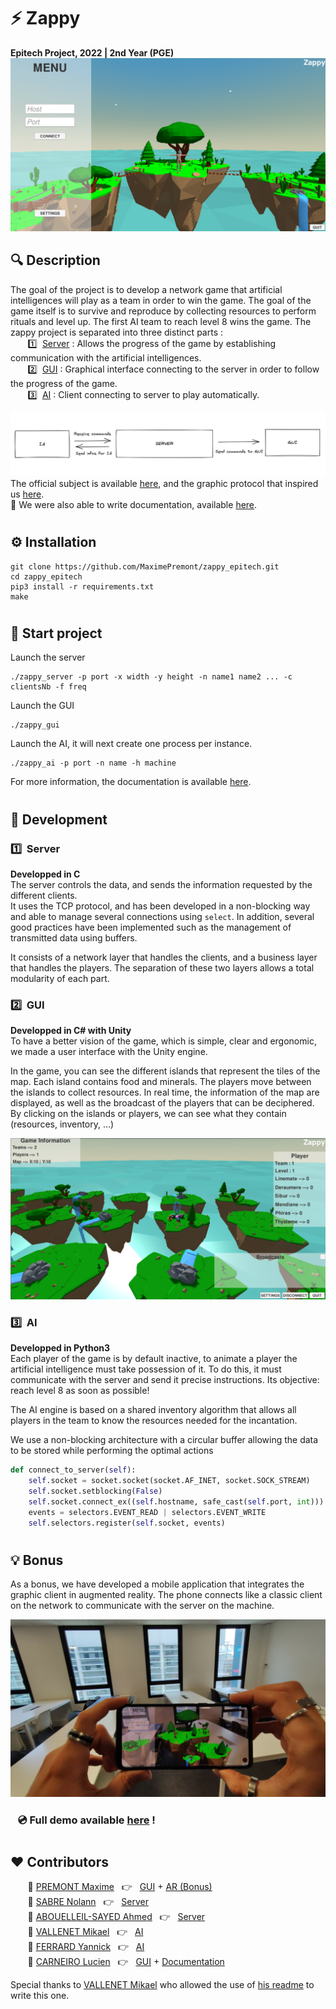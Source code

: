 # ⚡️ Zappy
**Epitech Project, 2022 | 2nd Year (PGE)**
![GUI](./.github/images/gui_menu.png)
## 🔍 Description
The goal of the project is to develop a network game that artificial intelligences will play as a team in order to win the game. The goal of the game itself is to survive and reproduce by collecting resources to perform rituals and level up. The first AI team to reach level 8 wins the game.
The zappy project is separated into three distinct parts :  
&nbsp;&nbsp;&nbsp;&nbsp;&nbsp;&nbsp; 1️⃣&nbsp; [Server](#server) : Allows the progress of the game by establishing communication with the artificial intelligences.  
&nbsp;&nbsp;&nbsp;&nbsp;&nbsp;&nbsp; 2️⃣&nbsp; [GUI](#gui) : Graphical interface connecting to the server in order to follow the progress of the game.  
&nbsp;&nbsp;&nbsp;&nbsp;&nbsp;&nbsp; 3️⃣&nbsp; [AI](#ai) : 
Client connecting to server to play automatically.

![Schema](./.github/images/schema.png)
The official subject is available [here](./B-YEP-410_zappy.pdf), and the graphic protocol that inspired us [here](./B-YEP-410_zappyProtocole.pdf).  
📄 We were also able to write documentation, available [here](https://zappy.readthedocs.io/en/latest/).
#
## ⚙️ Installation
```
git clone https://github.com/MaximePremont/zappy_epitech.git
cd zappy_epitech
pip3 install -r requirements.txt
make
```
#
## 📝 Start project
Launch the server

```
./zappy_server -p port -x width -y height -n name1 name2 ... -c clientsNb -f freq
```

Launch the GUI 

```
./zappy_gui
```

Launch the AI, it will next create one process per instance.

```
./zappy_ai -p port -n name -h machine
```
For more information, the documentation is available [here](https://zappy.readthedocs.io/en/latest/).
#
## 🚀 Development
### 1️⃣&nbsp; Server
**Developped in C**  
The server controls the data, and sends the information requested by the different clients.\
It uses the TCP protocol, and has been developed in a non-blocking way and able to manage several connections using ``select``. In addition, several good practices have been implemented such as the management of transmitted data using buffers.

It consists of a network layer that handles the clients, and a business layer that handles the players. The separation of these two layers allows a total modularity of each part. 
### 2️⃣&nbsp; GUI
**Developped in C# with Unity**  
To have a better vision of the game, which is simple, clear and ergonomic, we made a user interface with the Unity engine.

In the game, you can see the different islands that represent the tiles of the map. Each island contains food and minerals. The players move between the islands to collect resources. In real time, the information of the map are displayed, as well as the broadcast of the players that can be deciphered. By clicking on the islands or players, we can see what they contain (resources, inventory, …)

![GUI](./.github/images/gui_game.png)
### 3️⃣&nbsp; AI
**Developped in Python3**  
Each player of the game is by default inactive, to animate a player the artificial intelligence must take possession of it. To do this, it must communicate with the server and send it precise instructions. Its objective: reach level 8 as soon as possible!

The AI engine is based on a shared inventory algorithm that allows all players in the team to know the resources needed for the incantation.

We use a non-blocking architecture with a circular buffer allowing the data to be stored while performing the optimal actions

```py
def connect_to_server(self):
    self.socket = socket.socket(socket.AF_INET, socket.SOCK_STREAM)
    self.socket.setblocking(False)
    self.socket.connect_ex((self.hostname, safe_cast(self.port, int)))
    events = selectors.EVENT_READ | selectors.EVENT_WRITE
    self.selectors.register(self.socket, events)
```
#
## 💡 Bonus
As a bonus, we have developed a mobile application that integrates the graphic client in augmented reality. The phone connects like a classic client on the network to communicate with the server on the machine.

![GUI](./.github/images/ar.jpg)
### **&nbsp;&nbsp; 💿 Full demo available [here](https://youtu.be/DI_l7lQiE4U) !**
#
## ❤️ Contributors
&nbsp;&nbsp;&nbsp;&nbsp;&nbsp;&nbsp; 📌 [PREMONT Maxime](https://github.com/MaximePremont) &nbsp;&nbsp;👉&nbsp;&nbsp; [GUI](./Gui/) + [AR (Bonus)](./Gui/Unity_AR_project/)  
&nbsp;&nbsp;&nbsp;&nbsp;&nbsp;&nbsp; 📌 [SABRE Nolann](https://github.com/Nolann71) &nbsp;&nbsp;👉&nbsp;&nbsp; [Server](./Server/)  
&nbsp;&nbsp;&nbsp;&nbsp;&nbsp;&nbsp; 📌 [ABOUELLEIL-SAYED Ahmed](https://github.com/AhmedFr) &nbsp;&nbsp;👉&nbsp;&nbsp; [Server](./Server/)  
&nbsp;&nbsp;&nbsp;&nbsp;&nbsp;&nbsp; 📌 [VALLENET Mikael](https://github.com/Mikatech) &nbsp;&nbsp;👉&nbsp;&nbsp; [AI](./Ai/)  
&nbsp;&nbsp;&nbsp;&nbsp;&nbsp;&nbsp; 📌 [FERRARD Yannick](https://github.com/YannickTektek) &nbsp;&nbsp;👉&nbsp;&nbsp; [AI](./Ai/)  
&nbsp;&nbsp;&nbsp;&nbsp;&nbsp;&nbsp; 📌 [CARNEIRO Lucien](https://github.com/lucien-carneiro) &nbsp;&nbsp;👉&nbsp;&nbsp; [GUI](./Gui/) + [Documentation](./zappy-documentation.pdf)


Special thanks to [VALLENET Mikael](https://github.com/Mikatech) who allowed the use of [his readme](https://github.com/Mikatech/Zappy/blob/main/README.md) to write this one.